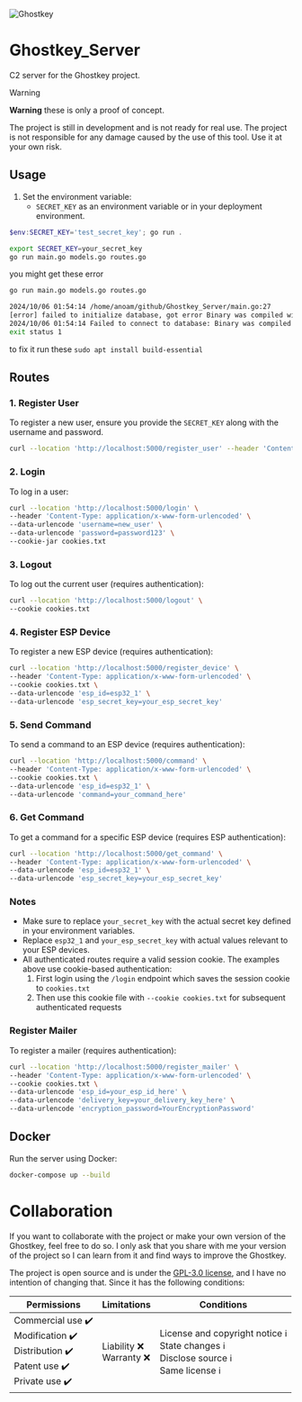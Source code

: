 ![Ghostkey](https://github.com/raf181/Ghostkey/blob/main/wiki/source/Untitled.webp)

# Ghostkey_Server

C2 server for the Ghostkey project.

> [!warning] 
> **Warning** these is only a proof of concept.
>
> The project is still in development and is not ready for real use. The project is not responsible for any damage caused by the use of this tool. Use it at your own risk.

## Usage

1. Set the environment variable:
    - `SECRET_KEY` as an environment variable or in your deployment environment.

```ps1
$env:SECRET_KEY='test_secret_key'; go run .
```

```sh
export SECRET_KEY=your_secret_key
go run main.go models.go routes.go
```

you might get these error

```sh
go run main.go models.go routes.go

2024/10/06 01:54:14 /home/anoam/github/Ghostkey_Server/main.go:27
[error] failed to initialize database, got error Binary was compiled with 'CGO_ENABLED=0', go-sqlite3 requires cgo to work. This is a stub
2024/10/06 01:54:14 Failed to connect to database: Binary was compiled with 'CGO_ENABLED=0', go-sqlite3 requires cgo to work. This is a stub
exit status 1
```

to fix it run these `sudo apt install build-essential`

## Routes

### 1. Register User

To register a new user, ensure you provide the `SECRET_KEY` along with the username and password.

```sh
curl --location 'http://localhost:5000/register_user' --header 'Content-Type: application/x-www-form-urlencoded' --data-urlencode 'username=new_user' --data-urlencode 'password=password123' --data-urlencode 'secret_key=your_secret_key'
```

### 2. Login

To log in a user:

```sh
curl --location 'http://localhost:5000/login' \
--header 'Content-Type: application/x-www-form-urlencoded' \
--data-urlencode 'username=new_user' \
--data-urlencode 'password=password123' \
--cookie-jar cookies.txt
```

### 3. Logout

To log out the current user (requires authentication):

```sh
curl --location 'http://localhost:5000/logout' \
--cookie cookies.txt
```

### 4. Register ESP Device

To register a new ESP device (requires authentication):

```sh
curl --location 'http://localhost:5000/register_device' \
--header 'Content-Type: application/x-www-form-urlencoded' \
--cookie cookies.txt \
--data-urlencode 'esp_id=esp32_1' \
--data-urlencode 'esp_secret_key=your_esp_secret_key'
```

### 5. Send Command

To send a command to an ESP device (requires authentication):

```sh
curl --location 'http://localhost:5000/command' \
--header 'Content-Type: application/x-www-form-urlencoded' \
--cookie cookies.txt \
--data-urlencode 'esp_id=esp32_1' \
--data-urlencode 'command=your_command_here'
```

### 6. Get Command

To get a command for a specific ESP device (requires ESP authentication):

```sh
curl --location 'http://localhost:5000/get_command' \
--header 'Content-Type: application/x-www-form-urlencoded' \
--data-urlencode 'esp_id=esp32_1' \
--data-urlencode 'esp_secret_key=your_esp_secret_key'
```

### Notes

- Make sure to replace `your_secret_key` with the actual secret key defined in your environment variables.
- Replace `esp32_1` and `your_esp_secret_key` with actual values relevant to your ESP devices.
- All authenticated routes require a valid session cookie. The examples above use cookie-based authentication:
  1. First login using the `/login` endpoint which saves the session cookie to `cookies.txt`
  2. Then use this cookie file with `--cookie cookies.txt` for subsequent authenticated requests

### Register Mailer

To register a mailer (requires authentication):

```sh
curl --location 'http://localhost:5000/register_mailer' \
--header 'Content-Type: application/x-www-form-urlencoded' \
--cookie cookies.txt \
--data-urlencode 'esp_id=your_esp_id_here' \
--data-urlencode 'delivery_key=your_delivery_key_here' \
--data-urlencode 'encryption_password=YourEncryptionPassword'
```

## Docker

Run the server using Docker:

```sh
docker-compose up --build
```

# Collaboration
If you want to collaborate with the project or make your own version of the Ghostkey, feel free to do so. I only ask that you share with me your version of the project so I can learn from it and find ways to improve the Ghostkey.

The project is open source and is under the [GPL-3.0 license](https://github.com/raf181/Ghostkey/blob/main/LICENSE), and I have no intention of changing that. Since it has the following conditions:

| Permissions                                                                                | Limitations               | Conditions                                                                                   |
| ------------------------------------------------------------------------------------------ | ------------------------- | -------------------------------------------------------------------------------------------- |
| Commercial use ✔️<br>Modification ✔️<br>Distribution ✔️<br>Patent use ✔️<br>Private use ✔️ | Liability ❌<br>Warranty ❌ | License and copyright notice ℹ️<br>State changes ℹ️<br>Disclose source ℹ️<br>Same license ℹ️ |
